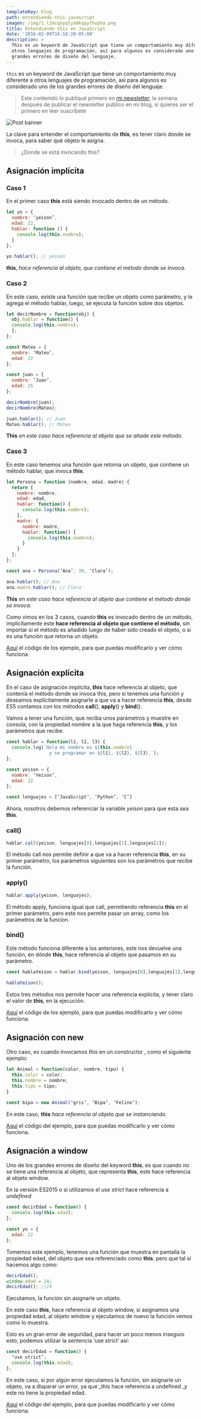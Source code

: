 ```yaml
---
templateKey: blog
path: entendiendo-this-javascript
imagen: /img/1_l2mcqoyqtya0kqqyfhopha.png
title: Entendiendo this en JavaScript
date: '2016-02-09T16:18:20-05:00'
description: >
  This es un keyword de JavaScript que tiene un comportamiento muy diferente a
  otros lenguajes de programación, así para algunos es considerado uno de los
  grandes errores de diseño del lenguaje.
---
```

`this` es un keyword de JavaScript que tiene un comportamiento muy diferente a otros lenguajes de programación, así para algunos es considerado uno de los grandes errores de diseño del lenguaje.

> Este contenido lo publiqué primero en [mi newsletter](https://tinyletter.com/yeion7), la semana después de publicar el newsletter publico en mi blog, si quieres ser el primero en leer suscríbete

![Post banner](/img/1_l2mcqoyqtya0kqqyfhopha.png)

La clave para entender el comportamiento de **this**, es tener claro donde se invoca, para saber qué objeto le asigna.

> ¿Donde se está invocando this?

## Asignación implícita

### Caso 1

En el primer caso **this** está siendo invocado dentro de un método.

```js
let yo = {
  nombre: ‘yeison’,
  edad: 22,
  hablar: function () {
    console.log(this.nombre);
  }
};

yo.hablar(); // yeison
```

**this**, _hace referencia al objeto, que contiene el método donde se invoca._

### Caso 2

En este caso, existe una función que recibe un objeto como parámetro, y le agrega el método hablar, luego, se ejecuta la función sobre dos objetos.

```js
let decirNombre = function(obj) {
  obj.hablar = function() {
  console.log(this.nombre);
  };
};

const Mateo = {
  nombre: ‘Mateo’,
  edad: 22
};

const juan = {
  nombre: ‘Juan’,
  edad: 25
};

decirNombre(juan);
decirNombre(Mateo);

juan.hablar(); // Juan
Mateo.hablar(); // Mateo
```

**This** _en este caso hace referencia al objeto que se añade este método._

### Caso 3

En este caso tenemos una función que retorna un objeto, que contiene un método hablar, que invoca **this**.

```js
let Persona = function (nombre, edad, madre) {
  return {
    nombre: nombre,
    edad: edad,
    hablar: function() {
      console.log(this.nombre);
    },
    madre: {
      nombre: madre,
      hablar: function() {
        console.log(this.nombre);
      }
    }
  };
};

const ana = Persona(‘Ana’, 30, ‘Clara’);

ana.hablar(); // Ana
ana.madre.hablar(); // Clara
```

**This** _en este caso hace referencia al objeto que contiene el método donde se invoca._

Como vimos en los 3 casos, cuando **this** es invocado dentro de un método, implícitamente este **hace referencia al objeto que contiene el método**, sin importar si el método es añadido luego de haber sido creado el objeto, o si es una función que retorna un objeto.

[Aquí](https://jsbin.com/kuxaze/edit?js,console) el código de los ejemplo, para que puedas modificarlo y ver cómo funciona.

## Asignación explícita

En el caso de asignación implícita, **this** hace referencia al objeto, que contenía el método donde se invoca this, pero si tenemos una función y deseamos explícitamente asignarle a que va a hacer referencia **this**, desde ES5 contamos con los métodos **call**(), **apply**() y **bind**().

Vamos a tener una función, que reciba unos parámetros y muestre en consola, con la propiedad _nombre_ a la que haga referencia **this**, y los parámetros que recibe.

```js
const hablar = function(l1, l2, l3) {
  console.log(`Hola mi nombre es ${this.nombre}
                y se programar en ${l1}, ${l2}, ${l3}.`);
};

const yeison = {
  nombre: ‘Yeison’,
  edad: 22
};

const lenguajes = [‘JavaScript’, ‘Python’, ‘C’]
```

Ahora, nosotros debemos referenciar la variable _yeison_ para que esta sea **this**.

### call()

```js
hablar.call(yeison, lenguajes[0],lenguajes[1],lenguajes[2]);
```

El método call nos permite definir a que va a hacer referencia **this**, en su primer parámetro, los parámetros siguientes son los parámetros que recibe la función.

### apply()

```js
hablar.apply(yeison, lenguajes);
```

El método apply, funciona igual que call, permitiendo referencia **this** en el primer parámetro, pero este nos permite pasar un array, como los parámetros de la funcion.

### bind()

Este método funciona diferente a los anteriores, este nos devuelve una función, en dónde **this**, hace referencia al objeto que pasamos en su parámetro.

```js
const hablaYeison = hablar.bind(yeison, lenguajes[0],lenguajes[1],lenguajes[2]);

hablaYeison();
```

Estos tres métodos nos permite hacer una referencia explícita, y tener claro el valor de **this**, en la ejecución.

[Aquí](https://jsbin.com/didalep/edit?js,console) el código de los ejemplo, para que puedas modificarlo y ver cómo funciona.

## Asignación con new

Otro caso, es cuando invocamos _this_ en un constructor , como el siguiente ejemplo:

```js
let Animal = function(color, nombre, tipo) {
  this.color = color;
  this.nombre = nombre;
  this.tipo = tipo;
}

const bipa = new Animal(‘gris’, ‘Bipa’, ‘Felino’);
```

En este caso, **this** _hace referencia al objeto que se instanciando._

[Aquí](https://jsbin.com/supuxa/edit?js,console) el código del ejemplo, para que puedas modificarlo y ver cómo funciona.

## Asignación a window

Uno de los grandes errores de diseño del keyword **this**, es que cuando no se tiene una referencia al objeto, que representa **this**, este hace referencia al objeto window.

En la versión ES2015 o si utilizamos el _use strict_ hace referencia a _undefined_

```js
const decirEdad = function() {
  console.log(this.edad);
};

const yo = {
  edad: 22
};
```

Tomemos este ejemplo, tenemos una función que muestra en pantalla la propiedad edad, del objeto que sea referenciado como **this**. pero que tal si hacemos algo como:

```js
decirEdad();
window.edad = 24;
decirEdad(); //24
```

Ejecutamos, la función sin asignarle un objeto.

En este caso **this**, hace referencia al objeto window, si asignamos una propiedad edad, al objeto window y ejecutamos de nuevo la función vemos como lo muestra.

Esto es un gran error de seguridad, para hacer un poco menos inseguro esto, podemos utilizar la sentencia ‘use strict’ así:

```js
const decirEdad = function() {
  ‘use strict’;
  console.log(this.edad);
};
```

En este caso, si por algún error ejecutamos la función, sin asignarle un objeto, va a disparar un error, ya que _this hace referencia a undefined _y este no tiene la propiedad edad.

[Aquí](https://jsbin.com/wuzucof/edit?js,console) el código del ejemplo, para que puedas modificarlo y ver cómo funciona.
